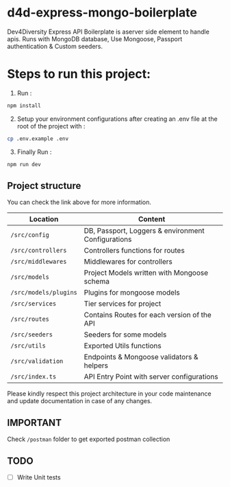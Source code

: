 # d4d-express-mongo-boilerplate

Dev4Diversity Express API Boilerplate is aserver side element to handle apis. Runs with MongoDB database, Use Mongoose, Passport authentication & Custom seeders.

# Steps to run this project:

1. Run :

```bash
npm install
```

2. Setup your environment configurations after creating an .env file at the root of the project with :

```bash
cp .env.example .env
```

3. Finally Run :

```bash
npm run dev
```

## Project structure

You can check the link above for more information.

| Location              | Content                                            |
| --------------------- | -------------------------------------------------- |
| `/src/config`         | DB, Passport, Loggers & environment Configurations |
| `/src/controllers`    | Controllers functions for routes                   |
| `/src/middlewares`    | Middlewares for controllers                        |
| `/src/models`         | Project Models written with Mongoose schema        |
| `/src/models/plugins` | Plugins for mongoose models                        |
| `/src/services`       | Tier services for project                          |
| `/src/routes`         | Contains Routes for each version of the API        |
| `/src/seeders`        | Seeders for some models                            |
| `/src/utils`          | Exported Utils functions                           |
| `/src/validation`     | Endpoints & Mongoose validators & helpers          |
| `/src/index.ts`       | API Entry Point with server configurations         |

Please kindly respect this project architecture in your code maintenance and update documentation in case of any changes.

## IMPORTANT

Check `/postman` folder to get exported postman collection

[link-author]: https://github.com/yaasiin-ayeva

## TODO

- [ ] Write Unit tests
